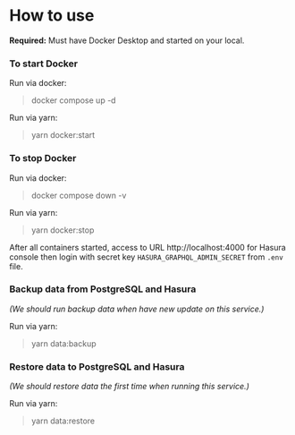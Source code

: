 
# How to use

**Required:** Must have Docker Desktop and started on your local.

### To start Docker

Run via docker:
> docker compose up -d

Run via yarn:
> yarn docker:start

### To stop Docker

Run via docker:
> docker compose down -v

Run via yarn:
> yarn docker:stop

After all containers started, access to URL http://localhost:4000
for Hasura console then login with secret key `HASURA_GRAPHQL_ADMIN_SECRET`
from `.env` file.

### Backup data from PostgreSQL and Hasura
*(We should run backup data when have new update on this service.)*

Run via yarn:
> yarn data:backup

### Restore data to PostgreSQL and Hasura
*(We should restore data the first time when running this service.)*

Run via yarn:
> yarn data:restore
